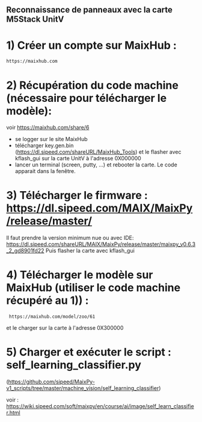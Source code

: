 ## Reconnaissance de panneaux avec la carte M5Stack UnitV

# 1) Créer un compte sur MaixHub : 
    
    https://maixhub.com

# 2) Récupération du code machine (nécessaire pour télécharger le modèle):
   
   voir https://maixhub.com/share/6
   - se logger sur le site MaixHub
   - télécharger key.gen.bin (https://dl.sipeed.com/shareURL/MaixHub_Tools) et le flasher avec 
     kflash_gui sur la carte UnitV à l'adresse 0X000000
   - lancer un terminal (screen, putty, …) et rebooter la carte. Le code apparait dans la fenêtre.

# 3) Télécharger le firmware : https://dl.sipeed.com/MAIX/MaixPy/release/master/
   
   Il faut prendre la version minimum nue  ou avec IDE:
      https://dl.sipeed.com/shareURL/MAIX/MaixPy/release/master/maixpy_v0.6.3_2_gd8901fd22
   Puis flasher la carte avec kflash_gui

# 4) Télécharger le modèle sur MaixHub (utiliser le code machine récupéré au 1)) :
     
     https://maixhub.com/model/zoo/61
   et le charger sur la carte à l'adresse 0X300000

# 5) Charger et exécuter le script : self_learning_classifier.py
   
   (https://github.com/sipeed/MaixPy-v1_scripts/tree/master/machine_vision/self_learning_classifier)


voir :
https://wiki.sipeed.com/soft/maixpy/en/course/ai/image/self_learn_classifier.html
  
      
